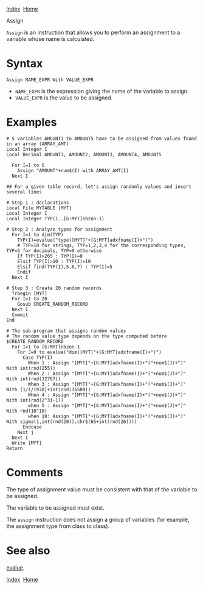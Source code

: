 [Index](index.html)  [Home](getting-started_home.html)

Assign

`Assign` is an instruction that allows you to perform an assignment to a variable whose name is calculated.

# Syntax

```
Assign NAME_EXPR With VALUE_EXPR
```

* `NAME_EXPR` is the expression giving the name of the variable to assign.
* `VALUE_EXPR` is the value to be assigned.

# Examples

```
# 5 variables AMOUNT1 to AMOUNT5 have to be assigned from values found in an array (ARRAY_AMT)
Local Integer I
Local Decimal AMOUNT1, AMOUNT2, AMOUNT3, AMOUNT4, AMOUNT5

  For I=1 to 5
    Assign "AMOUNT"+num$(I) with ARRAY_AMT(I)
  Next I
```

```
## For a given table record, let's assign randomly values and insert several lines

# Step 1 : declarations
Local File MYTABLE [MYT]
Local Integer I
Local Integer TYP(1..[G:MYT]nbzon-1)

# Step 2 : Analyze types for assignment
  For I=1 to dim(TYP)
    TYP(I)=evalue("type([MYT]"+[G:MYT]adxfname(I)+")")
    # TYP=10 for strings, TYP=1,2,3,4 for the corresponding types, TYP=5 for decimals, TYP=0 otherwise
    If TYP(I)>265 : TYP(I)=0
    Elsif TYP(I)>10 : TYP(I)=10
    Elsif find(TYP(I),5,6,7) : TYP(I)=5
    Endif
  Next I

# Step 3 : Create 20 random records
  Trbegin [MYT]
  For I=1 to 20
    Gosub CREATE_RANDOM_RECORD
  Next I
  Commit
End

# The sub-program that assigns random values
# The random value type depends on the type computed before
$CREATE_RANDOM_RECORD
  For I=1 to [G:MYT]nbzon-1
    For J=0 to evalue("dim([MYT]"+[G:MYT]adxfname(I)+")")
      Case TYP(I)
        When 1 : Assign "[MYT]"+[G:MYT]adxfname(I)+"("+num$(J)+")" With int(rnd(255))
        When 2 : Assign "[MYT]"+[G:MYT]adxfname(I)+"("+num$(J)+")" With int(rnd(32767))
        When 3 : Assign "[MYT]"+[G:MYT]adxfname(I)+"("+num$(J)+")" With [1/1/1970]+int(rnd(36500))
        When 4 : Assign "[MYT]"+[G:MYT]adxfname(I)+"("+num$(J)+")" With int(rnd(2^31-1))
        when 5 : Assign "[MYT]"+[G:MYT]adxfname(I)+"("+num$(J)+")" With rnd(10^10)
        when 10: Assign "[MYT]"+[G:MYT]adxfname(I)+"("+num$(J)+")" With sigma(1,int(rnd(20)),chr$(65+int(rnd(26))))
      Endcase
    Next j
  Next I
  Write [MYT]
Return
```

# Comments

The type of assignment value must be consistent with that of the variable to be assigned.

The variable to be assigned must exist.

The `assign` instruction does not assign a group of variables (for example, the assignment type from class to class).

# See also

[evalue](4gl_evalue.html).

  

[Index](index.html)  [Home](getting-started_home.html)